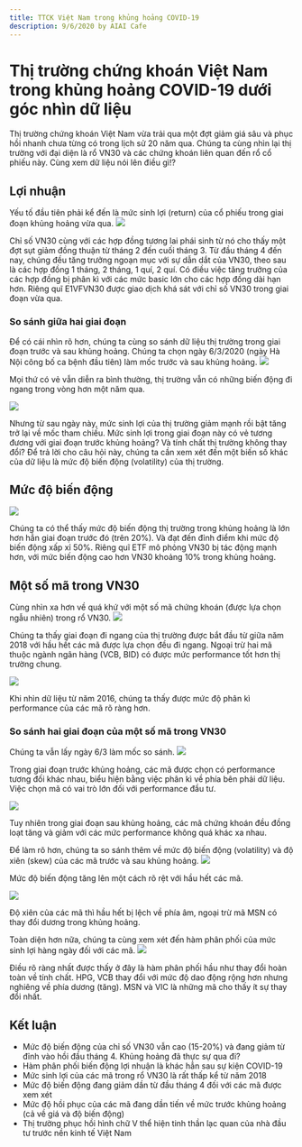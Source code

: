 ```yaml
---
title: TTCK Việt Nam trong khủng hoảng COVID-19
description: 9/6/2020 by AIAI Cafe
---
```


Thị trường chứng khoán Việt Nam trong khủng hoảng COVID-19 dưới góc nhìn dữ liệu
================================================================================

Thị trường chứng khoán Việt Nam vừa trải qua một đợt giảm giá sâu và
phục hồi nhanh chưa từng có trong lịch sử 20 năm qua. Chúng ta cùng nhìn
lại thị trường với đại diện là rổ VN30 và các chứng khoán liên quan đến
rổ cổ phiếu này. Cùng xem dữ liệu nói lên điều gì!?

Lợi nhuận
---------

Yếu tố đầu tiên phải kể đến là mức sinh lợi (return) của cổ phiếu trong
giai đoạn khủng hoảng vừa qua.
![](thi-truong-ck-vietnam-trong-khung-hoang-covid-19-duoi-goc-nhin-du-lieu_files/figure-markdown_strict/unnamed-chunk-2-1.png)

Chỉ số VN30 cùng với các hợp đồng tương lai phái sinh từ nó cho thấy một
đợt sụt giảm đồng thuận từ tháng 2 đến cuối tháng 3. Từ đầu tháng 4 đến
nay, chúng đều tăng trưởng ngoạn mục với sự dẫn dắt của VN30, theo sau
là các hợp đồng 1 tháng, 2 tháng, 1 quí, 2 quí. Có điều việc tăng trưởng
của các hợp đồng bị phân kì với các mức basic lớn cho các hợp đồng dài
hạn hơn. Riêng quĩ E1VFVN30 được giao dịch khá sát với chỉ số VN30 trong
giai đoạn vừa qua.

### So sánh giữa hai giai đoạn

Để có cái nhìn rõ hơn, chúng ta cùng so sánh dữ liệu thị trường trong
giai đoạn trước và sau khủng hoảng. Chúng ta chọn ngày 6/3/2020 (ngày Hà
Nội công bố ca bệnh đầu tiên) làm mốc trước và sau khủng hoảng.
![](thi-truong-ck-vietnam-trong-khung-hoang-covid-19-duoi-goc-nhin-du-lieu_files/figure-markdown_strict/unnamed-chunk-3-1.png)

Mọi thứ có vẻ vẫn diễn ra bình thường, thị trường vẫn có những biến động
đi ngang trong vòng hơn một năm qua.

![](thi-truong-ck-vietnam-trong-khung-hoang-covid-19-duoi-goc-nhin-du-lieu_files/figure-markdown_strict/unnamed-chunk-4-1.png)

Nhưng từ sau ngày này, mức sinh lợi của thị trường giảm mạnh rồi bật
tăng trở lại về mốc tham chiếu. Mức sinh lợi trong giai đoạn này có vẻ
tương đương với giai đoạn trước khủng hoảng? Và tính chất thị trường
không thay đổi? Để trả lời cho câu hỏi này, chúng ta cần xem xét đến một
biến số khác của dữ liệu là mức độ biến động (volatility) của thị
trường.

Mức độ biến động
----------------

![](thi-truong-ck-vietnam-trong-khung-hoang-covid-19-duoi-goc-nhin-du-lieu_files/figure-markdown_strict/unnamed-chunk-5-1.png)

Chúng ta có thể thấy mức độ biến động thị trường trong khủng hoảng là
lớn hơn hẳn giai đoạn trước đó (trên 20%). Và đạt đến đỉnh điểm khi mức
độ biến động xấp xỉ 50%. Riêng quĩ ETF mô phỏng VN30 bị tác động mạnh
hơn, với mức biến động cao hơn VN30 khoảng 10% trong khủng hoảng.

Một số mã trong VN30
--------------------

Cùng nhìn xa hơn về quá khứ với một số mã chứng khoán (được lựa chọn
ngẫu nhiên) trong rổ VN30.
![](thi-truong-ck-vietnam-trong-khung-hoang-covid-19-duoi-goc-nhin-du-lieu_files/figure-markdown_strict/unnamed-chunk-6-1.png)

Chúng ta thấy giai đoạn đi ngang của thị trường được bắt đầu từ giữa năm
2018 với hầu hết các mã được lựa chọn đều đi ngang. Ngoại trừ hai mã
thuộc ngành ngân hàng (VCB, BID) có được mức performance tốt hơn thị
trường chung.

![](thi-truong-ck-vietnam-trong-khung-hoang-covid-19-duoi-goc-nhin-du-lieu_files/figure-markdown_strict/unnamed-chunk-7-1.png)

Khi nhìn dữ liệu từ năm 2016, chúng ta thấy được mức độ phân kì
performance của các mã rõ ràng hơn.

### So sánh hai giai đoạn của một số mã trong VN30

Chúng ta vẫn lấy ngày 6/3 làm mốc so sánh.
![](thi-truong-ck-vietnam-trong-khung-hoang-covid-19-duoi-goc-nhin-du-lieu_files/figure-markdown_strict/unnamed-chunk-8-1.png)

Trong giai đoạn trước khủng hoảng, các mã được chọn có performance tương
đối khác nhau, biểu hiện bằng việc phân kì về phía bên phải dữ liệu.
Việc chọn mã có vai trò lớn đối với performance đầu tư.

![](thi-truong-ck-vietnam-trong-khung-hoang-covid-19-duoi-goc-nhin-du-lieu_files/figure-markdown_strict/unnamed-chunk-9-1.png)

Tuy nhiên trong giai đoạn sau khủng hoảng, các mã chứng khoán đều đồng
loạt tăng và giảm với các mức performance không quá khác xa nhau.

Để làm rõ hơn, chúng ta so sánh thêm về mức độ biến động (volatility) và
độ xiên (skew) của các mã trước và sau khủng hoảng.
![](thi-truong-ck-vietnam-trong-khung-hoang-covid-19-duoi-goc-nhin-du-lieu_files/figure-markdown_strict/unnamed-chunk-10-1.png)

Mức độ biến động tăng lên một cách rõ rệt với hầu hết các mã.

![](thi-truong-ck-vietnam-trong-khung-hoang-covid-19-duoi-goc-nhin-du-lieu_files/figure-markdown_strict/unnamed-chunk-11-1.png)

Độ xiên của các mã thì hầu hết bị lệch về phía âm, ngoại trừ mã MSN có
thay đổi dương trong khủng hoảng.

Toàn diện hơn nữa, chúng ta cùng xem xét đến hàm phân phối của mức sinh
lợi hàng ngày đối với các mã.
![](thi-truong-ck-vietnam-trong-khung-hoang-covid-19-duoi-goc-nhin-du-lieu_files/figure-markdown_strict/unnamed-chunk-12-1.png)

Điều rõ ràng nhất được thấy ở đây là hàm phân phối hầu như thay đổi hoàn
toàn về tính chất. HPG, VCB thay đổi với mức độ dao động rộng hơn nhưng
nghiêng về phía dương (tăng). MSN và VIC là những mã cho thấy ít sự thay
đổi nhất.

Kết luận
--------

-   Mức độ biến động của chỉ số VN30 vẫn cao (15-20%) và đang giảm từ
    đỉnh vào hồi đầu tháng 4. Khủng hoảng đã thực sự qua đi?
-   Hàm phân phối biến động lợi nhuận là khác hẳn sau sự kiện COVID-19
-   Mức sinh lợi của các mã trong rổ VN30 là rất thấp kể từ năm 2018
-   Mức độ biến động đang giảm dần từ đầu tháng 4 đối với các mã được
    xem xét
-   Mức độ hồi phục của các mã đang dần tiến về mức trước khủng hoảng
    (cả về giá và độ biến động)
-   Thị trường phục hồi hình chữ V thể hiện tinh thần lạc quan của nhà
    đầu tư trước nền kinh tế Việt Nam

